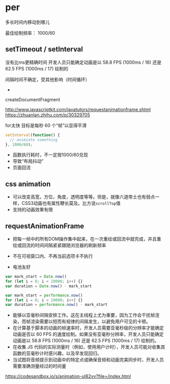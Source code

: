 # per

多长时间内移动到哪儿

最佳绘制频率： 1000/60



## setTimeout / setInterval

没有比ms更精确时间 开发人员只能确定动画是以 58.8 FPS (1000ms / 16) 还是 62.5 FPS (1000ms / 17) 绘制的

间隔时间不确定，受其他影响（时间循环）

- 

createDocumentFragment

<http://www.javascriptkit.com/javatutors/requestanimationframe.shtml>
<https://zhuanlan.zhihu.com/p/30329705>

for太快
目标是每秒 60 个“帧”以显得平滑

```js
setInterval(function() {
  // animiate something
}, 1000/60);
```

- 函数执行耗时，不一定按1000/60兑现
- 导致“布局抖动”
- 页面回流



## css animation

- 可以改变高宽，方位，角度，透明度等等。但是，就像六道带土也有弱点一样，CSS3动画也有属性鞭长莫及。比方说`scrollTop`值
- 支持的动画效果有限

## requestAnimationFrame

- 把每一帧中的所有DOM操作集中起来，在一次重绘或回流中就完成，并且重绘或回流的时间间隔紧紧跟随浏览器的刷新频率

- 不在可视窗口内、不再当前选项卡不执行
- 电池友好

```js
var mark_start = Date.now()
for (let i = 0; i < 10000; i++) {}
var duration = Date.now() - mark_start
```

```js
var mark_start = performance.now()
for (let i = 0; i < 10000; i++) {}
var duration = performance.now() - mark_start
```

- 能够以亚毫秒间隔安排工作。这在主线程上尤为重要，因为工作会干扰帧渲染，而帧渲染需要以短而有规律的间隔发生，以避免用户可见的卡顿。
- 在计算基于脚本的动画的帧速率时，开发人员需要亚毫秒级的分辨率才能确定动画是否以 60 FPS 的速度绘制。如果没有亚毫秒分辨率，开发人员只能确定动画是以 58.8 FPS (1000ms / 16) 还是 62.5 FPS (1000ms / 17) 绘制的。
- 在收集 JS 代码的实际测量时（例如，使用用户计时），开发人员可能对收集其函数的亚毫秒计时感兴趣，以及早发现回归。
- 当试图将音频提示到动画中的特定点或确保音频和动画完美同步时，开发人员需要准确测量经过的时间量

<https://codesandbox.io/s/animation-ul82vv?file=/index.html>
